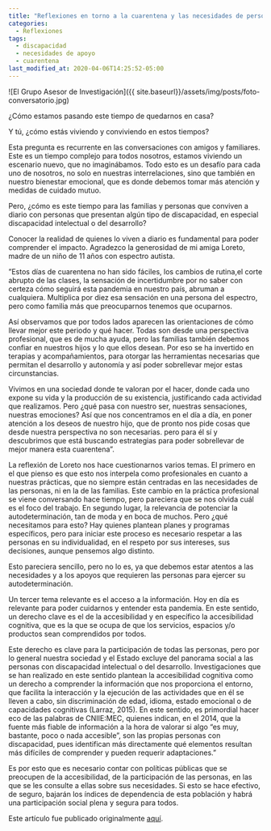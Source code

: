```yaml
---
title: "Reflexiones en torno a la cuarentena y las necesidades de personas con discapacidad intelectual o del desarrollo"
categories:
  - Reflexiones
tags:
  - discapacidad
  - necesidades de apoyo
  - cuarentena
last_modified_at: 2020-04-06T14:25:52-05:00
---
```

![El Grupo Asesor de Investigación]({{ site.baseurl}}/assets/img/posts/foto-conversatorio.jpg)

¿Cómo estamos pasando este tiempo de quedarnos en casa?

Y tú, ¿cómo estás viviendo y conviviendo en estos tiempos?

Esta pregunta es recurrente en las conversaciones con amigos y familiares. Este es un tiempo complejo para todos nosotros, estamos viviendo un escenario nuevo, que no  imaginábamos. Todo esto es un desafío para cada uno de nosotros, no solo en nuestras interrelaciones, sino que también en nuestro bienestar emocional, que es  donde debemos tomar más atención y medidas de cuidado mutuo.

Pero, ¿cómo es este tiempo para las familias y personas que conviven a diario con personas que presentan algún tipo de discapacidad, en especial discapacidad intelectual o del desarrollo?

 Conocer la realidad de quienes lo viven a diario es fundamental para poder comprender el impacto. Agradezco la generosidad de mi amiga Loreto, madre de un niño de 11 años con espectro autista.

”Estos días de cuarentena no han sido fáciles, los cambios de rutina,el corte abrupto de las clases, la sensación de incertidumbre por no saber con certeza cómo seguirá esta pandemia en nuestro país, abruman a cualquiera. Multiplica por diez esa sensación en una persona del espectro, pero como familia más que preocuparnos tenemos que ocuparnos. 

Así observamos que por todos lados aparecen las orientaciones de cómo llevar mejor este periodo y qué hacer.  Todas son desde una perspectiva profesional, que es de mucha ayuda, pero las familias también debemos confiar en nuestros hijos y lo que ellos desean. Por eso se ha invertido en terapias y acompañamientos, para otorgar las herramientas necesarias que permitan el desarrollo y autonomía y así poder sobrellevar mejor estas circunstancias.

Vivimos en una sociedad donde te valoran por el hacer, donde cada uno expone su vida y la producción de su existencia, justificando cada actividad que realizamos. Pero ¿qué pasa con nuestro ser, nuestras sensaciones, nuestras emociones?  Así que nos concentramos en el día a día, en poner atención a los deseos de nuestro hijo, que de pronto nos pide cosas que desde nuestra perspectiva no son necesarias. pero para él sí y descubrimos que está buscando estrategias para poder sobrellevar de mejor manera esta cuarentena”.

La reflexión de Loreto nos hace cuestionarnos varios temas. El primero en el que pienso es que esto nos interpela como profesionales en cuanto a nuestras prácticas, que no siempre están centradas en las necesidades de las personas, ni en la de las familias. Este cambio en la práctica profesional se viene conversando hace tiempo, pero pareciera que se nos olvida cuál es el foco del trabajo. En segundo lugar, la relevancia de potenciar la autodeterminación, tan de moda y en boca de muchos. Pero ¿qué necesitamos para esto? Hay quienes plantean planes y programas específicos, pero para iniciar este proceso es necesario respetar a las personas en su individualidad, en el respeto por sus intereses, sus decisiones, aunque pensemos algo distinto.

 Esto pareciera sencillo, pero no lo es, ya que debemos estar atentos  a las necesidades y a los apoyos que requieren las personas para ejercer su autodeterminación.

Un tercer tema relevante es el acceso a la información. Hoy en día es relevante para poder cuidarnos y entender esta pandemia. En este sentido, un derecho clave es el de la accesibilidad y en específico la accesibilidad cognitiva, que es la que se ocupa de que los servicios, espacios y/o productos sean comprendidos por todos.

Este derecho es clave para la participación de todas las personas, pero por lo general nuestra sociedad y el Estado excluye del panorama social a las personas con discapacidad intelectual o del desarrollo. Investigaciones que se han realizado en este sentido plantean la accesibilidad cognitiva como un derecho a comprender la información que nos proporciona el entorno, que facilita la interacción y la ejecución de las actividades que en él se lleven a cabo, sin discriminación de edad,  idioma, estado emocional o de capacidades cognitivas (Larraz, 2015).  En este sentido, es primordial hacer eco de las palabras de CNIIE:MEC, quienes indican,  en el 2014, que la fuente más fiable de información a la hora de valorar si algo “es muy, bastante, poco o nada accesible”, son las propias personas con discapacidad, pues identifican más directamente qué elementos resultan más difíciles de comprender y pueden requerir adaptaciones.” 

Es por esto que es necesario contar con políticas públicas que se preocupen de la accesibilidad, de la participación de las personas, en las que se les consulte a ellas sobre sus necesidades. Si esto se hace efectivo,  de seguro,  bajarán los índices de dependencia de esta población y habrá una participación social plena y segura para todos. 

Este artículo fue publicado originalmente [aquí](http://www.pedagogiapucv.cl/reflexiones-en-torno-a-la-cuarentena-y-las-necesidades-de-personas-con-discapacidad-intelectual-o-del-desarrollo/).